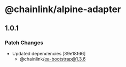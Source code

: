 # @chainlink/alpine-adapter

## 1.0.1

### Patch Changes

- Updated dependencies [39e18f66]
  - @chainlink/ea-bootstrap@1.3.6
